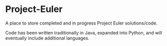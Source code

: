 # Project-Euler
A place to store completed and in progress Project Euler solutions/code. 

Code has been written traditionally in Java, expanded into Python, and will eventually include additional languages. 
